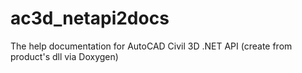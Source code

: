 # ac3d_netapi2docs
The help documentation for AutoCAD Civil 3D .NET API (create from product's dll via Doxygen)
